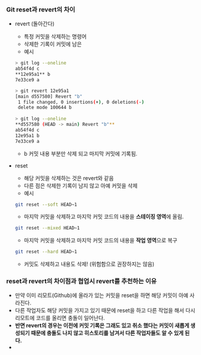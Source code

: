 ### Git reset과 revert의 차이
- revert (돌아간다)
    - 특정 커밋을 삭제하는 명령어
    - 삭제한 기록이 커밋에 남은
    - 예시
    
    ```bash
    > git log --oneline
    ab54f4d c
    **12e95a1** b
    7e33ce9 a
    
    > git revert 12e95a1
    [main d557580] Revert "b"
     1 file changed, 0 insertions(+), 0 deletions(-)
     delete mode 100644 b
     
    > git log --oneline
    **d557580 (HEAD -> main) Revert "b"**
    ab54f4d c
    12e95a1 b
    7e33ce9 a
    ```
    
    - b 커밋 내용 부분만 삭제 되고 마지막 커밋에 기록됨.
- reset
    - 해당 커밋을 삭제하는 것은 revert와 같음
    - 다른 점은 삭제한 기록이 남지 않고 아예 커밋을 삭제
    - 예시
    
    ```bash
    git reset --soft HEAD~1
    ```
    
    - 마지막 커밋을 삭제하고 마지막 커밋 코드의 내용을 **스테이징 영역**에 올림.
    
    ```bash
    git reset --mixed HEAD~1
    ```
    
    - 마지막 커밋을 삭제하고 마지막 커밋 코드의 내용을 **작업 영역**으로 복구
    
    ```bash
    git reset --hard HEAD~1
    ```
    
    - 커밋도 삭제하고 내용도 삭제! (위험함으로 권장하지는 않음)

### reset과 revert의 차이점과 협업시 revert를 추천하는 이유

- 만약 이미 리모트(Github)에 올라가 있는 커밋을 reset을 하면 해당 커밋이 아예 사라진다.
- 다른 작업자도 해당 커밋을 가지고 있기 때문에 reset을 하고 다른 작업을 해서 다시 리모트에 코드를 올리면 충돌이 일어난다.
- **반면 revert의 경우는 이전에 커밋 기록은 그래도 있고 취소 했다는 커밋이 새롭게 생성되기 때문에 충돌도 나지 않고 히스토리를 남겨서 다른 작업자들도 알 수 있게 된다.**
-